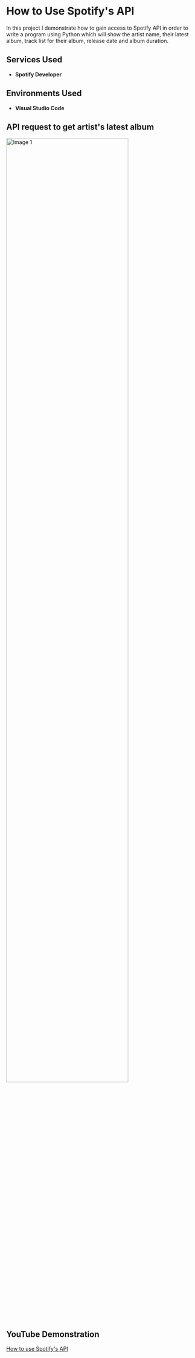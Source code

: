 # How to Use Spotify's API 
In this project I demonstrate how to gain access to Spotify API in order to write a program using Python which will show the artist name, their latest album, track list for their album, release date and album duration.

<h2>Services Used</h2>

- <b>Spotify Developer</b>

<h2>Environments Used </h2>

- <b>Visual Studio Code</b>

<h2>API request to get artist's latest album</h2>

<img src="https://i.imgur.com/vbv1PWg.png" height="80%" width="80%" alt="Image 1"/>

<h2>YouTube Demonstration </h2>

[How to use Spotify's API](https://youtu.be/6Ryqtx6N6BQ)


